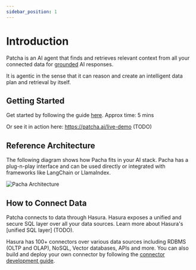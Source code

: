 ```yaml
---
sidebar_position: 1
---
```


# Introduction

Patcha is an AI agent that finds and retrieves relevant context from all your connected data
for [grounded](guides/groundedness.md) AI responses. 

It is agentic in the sense that it can reason and create an intelligent data
plan and retrieval by itself.

## Getting Started

Get started by following the guide [here](getting-started/index.md). Approx time: 5 mins

Or see it in action here: https://patcha.ai/live-demo (TODO)

## Reference Architecture

The following diagram shows how Pacha fits in your AI stack. Pacha has a plug-n-play interface and can be used
directly or integrated with frameworks like LangChain or LlamaIndex.

![Pacha Architecture](/img/architecture.png)

## How to Connect Data

Patcha connects to data through Hasura. Hasura exposes a unified and secure SQL layer over all your data sources.
Learn more about Hasura's [unified SQL layer] (TODO).

Hasura has 100+ connectors over various data sources including RDBMS (OLTP and OLAP), NoSQL, Vector databases, APIs and more.
You can also build and deploy your own connector by following the [connector development guide](guides/build-data-connector.md).
